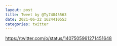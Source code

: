 ```yaml
--- 
layout: post 
title: Tweet by @Ty74845563 
date: 2021-06-22 1624410553 
categories: twitter 
--- 
```

https://twitter.com/o/status/1407505961271451648